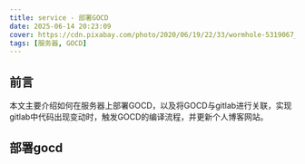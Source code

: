 ```yaml
---
title: service - 部署GOCD
date: 2025-06-14 20:23:09
cover: https://cdn.pixabay.com/photo/2020/06/19/22/33/wormhole-5319067_1280.jpg
tags: [服务器, GOCD]
---
```


## 前言

本文主要介绍如何在服务器上部署GOCD，以及将GOCD与gitlab进行关联，实现gitlab中代码出现变动时，触发GOCD的编译流程，并更新个人博客网站。


## 部署gocd

